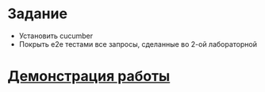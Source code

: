 # Задание
* Установить cucumber
* Покрыть e2e тестами все запросы, сделанные во 2-ой лабораторной
# [Демонстрация работы](https://disk.yandex.ru/i/wDmRztZKHk2qpg)
